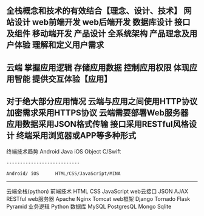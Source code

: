 全栈概念和技术的有效结合【理念、设计、技术】
    网站设计
    web前端开发
    web后端开发
    数据库设计
    接口及组件
    移动端开发
    产品设计
    全系统架构
    产品理念及用户体验
    理解和定义用户需求
----------------------------------------------------
云端
    掌握应用逻辑
    存储应用数据
    控制应用权限
    体现应用智能
    提供交互体验【应用】
----------------------------------------------------
对于绝大部分应用情况
    云端与应用之间使用HTTP协议
    加密需求采用HTTPS协议
    云端需要部署Web服务器
    应用数据采用JSON格式传输
    接口采用RESTful风格设计
    终端采用浏览器或APP等多种形式
----------------------------------------------------
终端技术趋势
    Android     Java
    iOS         Object C/Swift

    ---------------------------

    Android/ iOS      HTML/CSS/JavaScript/MINA
----------------------------------------------------
云端全栈(python)
    前端技术         HTML CSS JavaScript
    web云接口        JSON AJAX RESTful
    web服务器        Apache Nginx Tomcat
    web框架          Django Tornado Flask Pyramid
    业务逻辑         Python
    数据库           MySQL PostgresQL Mongo Sqlite